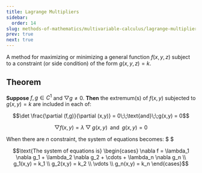 ```yaml
---
title: Lagrange Multipliers
sidebar:
  order: 14
slug: methods-of-mathematics/multivariable-calculus/lagrange-multipliers
prev: true
next: true
---
```


A method for maximizing or minimizing a general function $f(x, y, z)$ subject
to a constraint (or side condition) of the form $g(x, y, z) = k$.


## Theorem

**Suppose** $f,g \in C^1$ and $\bigtriangledown g \neq 0$. **Then** the extremum(s) of $f(x,y)$ subjected to $g(x,y) = k$ are included in each of:

```math
\det \frac{\partial (f,g)}{\partial (x,y)} = 0\;\;\text{and}\;\;g(x,y) = 0
```

```math
\bigtriangledown f(x,y) = \lambda \bigtriangledown g(x,y)
\;\;\text{and}\;\;
g(x,y) = 0
```

When there are $n$ constraint, the system of equations becomes: $ $

```math
\text{The system of equations is}
\begin{cases}
\nabla f = \lambda_1 \nabla g_1 + \lambda_2 \nabla g_2 + \cdots + \lambda_n \nabla g_n \\
g_1(x,y) = k_1 \\
g_2(x,y) = k_2 \\
\vdots \\
g_n(x,y) = k_n
\end{cases}
```
